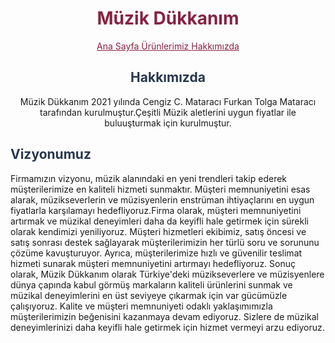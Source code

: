 <center>
        <h1 style="color: #872341;" class="baslik"> Müzik Dükkanım</h1>
        </center>
<style>
     ol {
        text-align: center;
        list-style-position: inside;
    }
     a{
        color: #872341;
    }
</style>

<p align="center">
  <a href="README.md">Ana Sayfa </a>
  <a href="our_products_README.md">Ürünlerimiz </a>
  <a href="about_us_README.md">Hakkımızda </a>
</p>
<center>
         <h2 style="color: #27374D;">Hakkımızda</h2>
</center>

<center>
       <p>
        Müzik Dükkanım 2021 yılında Cengiz C. Mataracı Furkan Tolga Mataracı tarafından kurulmuştur.Çeşitli Müzik aletlerini uygun fiyatlar ile buluuşturmak için kurulmuştur.</center>
         <h2 style="color: #27374D;">Vizyonumuz</h2>
         <p class="paragraf">Firmamızın vizyonu, müzik alanındaki en yeni trendleri takip ederek müşterilerimize en kaliteli hizmeti sunmaktır. Müşteri memnuniyetini esas alarak, müzikseverlerin ve müzisyenlerin enstrüman ihtiyaçlarını en uygun fiyatlarla karşılamayı hedefliyoruz.Firma olarak, müşteri memnuniyetini artırmak ve müzikal deneyimleri daha da keyifli hale getirmek için sürekli olarak kendimizi yeniliyoruz. Müşteri hizmetleri ekibimiz, satış öncesi ve satış sonrası destek sağlayarak müşterilerimizin her türlü soru ve sorununu çözüme kavuşturuyor. Ayrıca, müşterilerimize hızlı ve güvenilir teslimat hizmeti sunarak müşteri memnuniyetini artırmayı hedefliyoruz.
         Sonuç olarak, Müzik Dükkanım olarak Türkiye'deki müzikseverlere ve müzisyenlere dünya çapında kabul görmüş markaların kaliteli ürünlerini sunmak ve müzikal deneyimlerini en üst seviyeye çıkarmak için var gücümüzle çalışıyoruz. Kalite ve müşteri memnuniyeti odaklı yaklaşımımızla müşterilerimizin beğenisini kazanmaya devam ediyoruz. Sizlere de müzikal deneyimlerinizi daha keyifli hale getirmek için hizmet vermeyi arzu ediyoruz.</p>